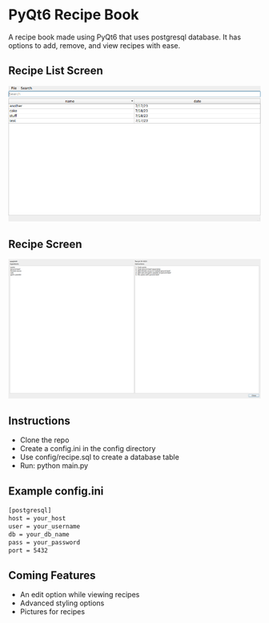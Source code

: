 # PyQt6 Recipe Book

A recipe book made using PyQt6 that uses postgresql database. It has options 
to add, remove, and view recipes with ease.

## Recipe List Screen
![Recipe List Screen](./images/recipe_list.png)

## Recipe Screen
![Recipe Screen](./images/recipe.png)

## Instructions
- Clone the repo
- Create a config.ini in the config directory
- Use config/recipe.sql to create a database table
- Run: python main.py

## Example config.ini
~~~
[postgresql]
host = your_host
user = your_username
db = your_db_name
pass = your_password
port = 5432
~~~

## Coming Features
- An edit option while viewing recipes
- Advanced styling options
- Pictures for recipes
